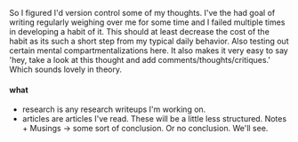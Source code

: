 So I figured I'd version control some of my thoughts. I've the had goal of writing
regularly weighing over me for some time and I failed multiple times in
developing a habit of it. This should at least decrease the cost of the habit
as its such a short step from my typical daily behavior. Also testing out certain mental 
compartmentalizations here. It also makes it very
easy to say 'hey, take a look at this thought and add comments/thoughts/critiques.'
Which sounds lovely in theory. 

#### what
- research is any research writeups I'm working on.
- articles are articles I've read. These will be a little
  less structured. Notes + Musings -> some sort of conclusion. Or no conclusion. We'll see.

